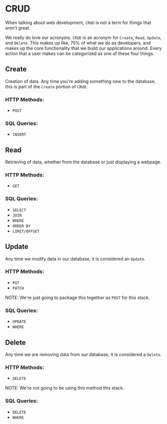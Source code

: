 # CRUD

When talking about web development, `CRUD` is not a term for things that aren't great.

We really do love our acronyms. `CRUD` is an acronym for `Create`, `Read`, `Update`, and `Delete`.
This makes up like, 75% of what we do as developers, and makes up the core functionality that we
build our applications around. Every action that a user makes can be categorized as one of these
four things.

## Create
Creation of data. Any time you're adding something new to the database, this is part of the `Create` 
portion of `CRUD`. 

### HTTP Methods:
 - `POST`

### SQL Queries:
 - `INSERT`

## Read
Retrieving of data, whether from the database or just displaying a webpage. 

### HTTP Methods:
 - `GET`

### SQL Queries:
 - `SELECT`
 - `JOIN`
 - `WHERE`
 - `ORDER BY`
 - `LIMIT/OFFSET`

## Update
Any time we modify data in our database, it is considered an `Update`.

### HTTP Methods:
 - `PUT`
 - `PATCH`

NOTE: We're just going to package this together as `POST` for this stack.

### SQL Queries:
 - `UPDATE`
 - `WHERE`

## Delete
Any time we are removing data from our database, it is considered a `Delete`.

### HTTP Methods:
 - `DELETE`

NOTE: We're not going to be using this method this stack.

### SQL Queries:
 - `DELETE`
 - `WHERE`

